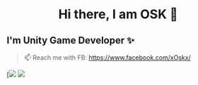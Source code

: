 <h1 align="center">
Hi there, I am OSK 👋
</h1>


## I'm Unity Game Developer ✨

> 📫 Reach me with FB: https://www.facebook.com/xOskx/
> 
[![](https://github-readme-stats.vercel.app/api?username=O-S-K&show_icons=true&icon_color=CE1D2D&text_color=718096&bg_color=ffffff&hide_title=true)
[![](https://github-readme-stats.vercel.app/api/wakatime?username=O-S-K=10)](https://github.com/O-S-K/github-readme-stats)
  
